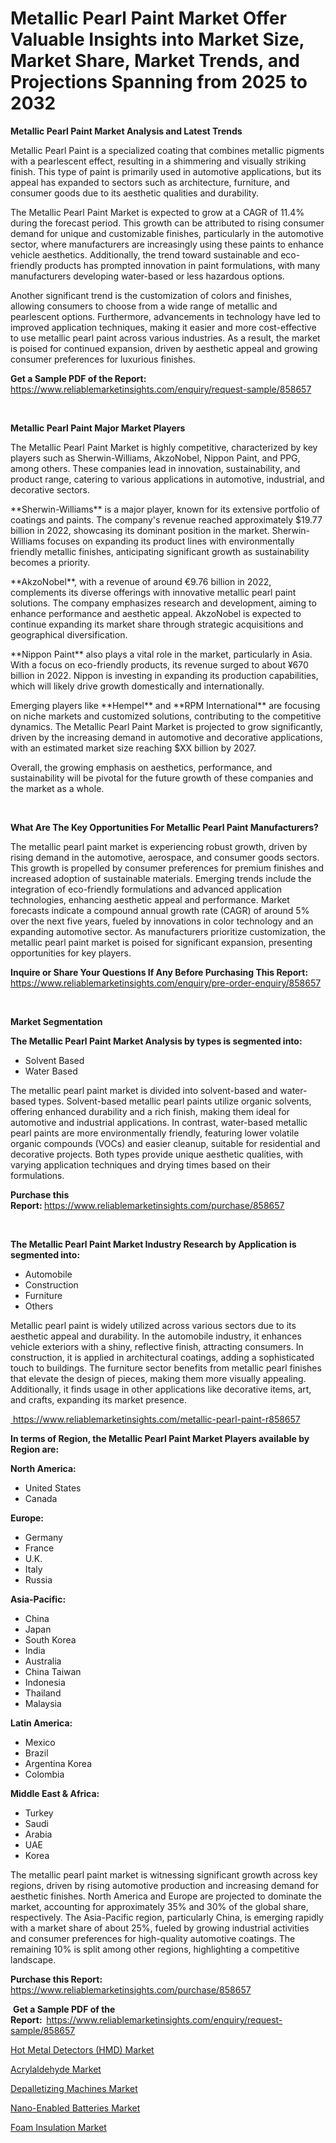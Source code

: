 <p><h1>Metallic Pearl Paint Market Offer Valuable Insights into Market Size, Market Share, Market Trends, and Projections Spanning from 2025 to 2032</h1></p><p><strong>Metallic Pearl Paint Market Analysis and Latest Trends</strong></p>
<p><p>Metallic Pearl Paint is a specialized coating that combines metallic pigments with a pearlescent effect, resulting in a shimmering and visually striking finish. This type of paint is primarily used in automotive applications, but its appeal has expanded to sectors such as architecture, furniture, and consumer goods due to its aesthetic qualities and durability.</p><p>The Metallic Pearl Paint Market is expected to grow at a CAGR of 11.4% during the forecast period. This growth can be attributed to rising consumer demand for unique and customizable finishes, particularly in the automotive sector, where manufacturers are increasingly using these paints to enhance vehicle aesthetics. Additionally, the trend toward sustainable and eco-friendly products has prompted innovation in paint formulations, with many manufacturers developing water-based or less hazardous options.</p><p>Another significant trend is the customization of colors and finishes, allowing consumers to choose from a wide range of metallic and pearlescent options. Furthermore, advancements in technology have led to improved application techniques, making it easier and more cost-effective to use metallic pearl paint across various industries. As a result, the market is poised for continued expansion, driven by aesthetic appeal and growing consumer preferences for luxurious finishes.</p></p>
<p><strong>Get a Sample PDF of the Report:&nbsp;</strong> <a href="https://www.reliablemarketinsights.com/enquiry/request-sample/858657?utm_campaign=2609&utm_medium=2&utm_source=Github&utm_content=ia&utm_term=31032025&utm_id=metallic-pearl-paint">https://www.reliablemarketinsights.com/enquiry/request-sample/858657</a></p>
<p>&nbsp;</p>
<p><strong>Metallic Pearl Paint Major Market Players</strong></p>
<p><p>The Metallic Pearl Paint Market is highly competitive, characterized by key players such as Sherwin-Williams, AkzoNobel, Nippon Paint, and PPG, among others. These companies lead in innovation, sustainability, and product range, catering to various applications in automotive, industrial, and decorative sectors.</p><p>**Sherwin-Williams** is a major player, known for its extensive portfolio of coatings and paints. The company's revenue reached approximately $19.77 billion in 2022, showcasing its dominant position in the market. Sherwin-Williams focuses on expanding its product lines with environmentally friendly metallic finishes, anticipating significant growth as sustainability becomes a priority.</p><p>**AkzoNobel**, with a revenue of around €9.76 billion in 2022, complements its diverse offerings with innovative metallic pearl paint solutions. The company emphasizes research and development, aiming to enhance performance and aesthetic appeal. AkzoNobel is expected to continue expanding its market share through strategic acquisitions and geographical diversification.</p><p>**Nippon Paint** also plays a vital role in the market, particularly in Asia. With a focus on eco-friendly products, its revenue surged to about ¥670 billion in 2022. Nippon is investing in expanding its production capabilities, which will likely drive growth domestically and internationally.</p><p>Emerging players like **Hempel** and **RPM International** are focusing on niche markets and customized solutions, contributing to the competitive dynamics. The Metallic Pearl Paint Market is projected to grow significantly, driven by the increasing demand in automotive and decorative applications, with an estimated market size reaching $XX billion by 2027.</p><p>Overall, the growing emphasis on aesthetics, performance, and sustainability will be pivotal for the future growth of these companies and the market as a whole.</p></p>
<p>&nbsp;</p>
<p><strong>What Are The Key Opportunities For Metallic Pearl Paint Manufacturers?</strong></p>
<p><p>The metallic pearl paint market is experiencing robust growth, driven by rising demand in the automotive, aerospace, and consumer goods sectors. This growth is propelled by consumer preferences for premium finishes and increased adoption of sustainable materials. Emerging trends include the integration of eco-friendly formulations and advanced application technologies, enhancing aesthetic appeal and performance. Market forecasts indicate a compound annual growth rate (CAGR) of around 5% over the next five years, fueled by innovations in color technology and an expanding automotive sector. As manufacturers prioritize customization, the metallic pearl paint market is poised for significant expansion, presenting opportunities for key players.</p></p>
<p><strong>Inquire or Share Your Questions If Any Before Purchasing This Report:</strong> <a href="https://www.reliablemarketinsights.com/enquiry/pre-order-enquiry/858657?utm_campaign=2609&utm_medium=2&utm_source=Github&utm_content=ia&utm_term=31032025&utm_id=metallic-pearl-paint">https://www.reliablemarketinsights.com/enquiry/pre-order-enquiry/858657</a></p>
<p>&nbsp;</p>
<p><strong>Market Segmentation</strong></p>
<p><strong>The Metallic Pearl Paint Market Analysis by types is segmented into:</strong></p>
<p><ul><li>Solvent Based</li><li>Water Based</li></ul></p>
<p><p>The metallic pearl paint market is divided into solvent-based and water-based types. Solvent-based metallic pearl paints utilize organic solvents, offering enhanced durability and a rich finish, making them ideal for automotive and industrial applications. In contrast, water-based metallic pearl paints are more environmentally friendly, featuring lower volatile organic compounds (VOCs) and easier cleanup, suitable for residential and decorative projects. Both types provide unique aesthetic qualities, with varying application techniques and drying times based on their formulations.</p></p>
<p><strong>Purchase this Report:&nbsp;</strong><a href="https://www.reliablemarketinsights.com/purchase/858657?utm_campaign=2609&utm_medium=2&utm_source=Github&utm_content=ia&utm_term=31032025&utm_id=metallic-pearl-paint">https://www.reliablemarketinsights.com/purchase/858657</a></p>
<p>&nbsp;</p>
<p><strong>The Metallic Pearl Paint Market Industry Research by Application is segmented into:</strong></p>
<p><ul><li>Automobile</li><li>Construction</li><li>Furniture</li><li>Others</li></ul></p>
<p><p>Metallic pearl paint is widely utilized across various sectors due to its aesthetic appeal and durability. In the automobile industry, it enhances vehicle exteriors with a shiny, reflective finish, attracting consumers. In construction, it is applied in architectural coatings, adding a sophisticated touch to buildings. The furniture sector benefits from metallic pearl finishes that elevate the design of pieces, making them more visually appealing. Additionally, it finds usage in other applications like decorative items, art, and crafts, expanding its market presence.</p></p>
<p><a href="https://www.reliablemarketinsights.com/metallic-pearl-paint-r858657?utm_campaign=2609&utm_medium=2&utm_source=Github&utm_content=ia&utm_term=31032025&utm_id=metallic-pearl-paint">&nbsp;https://www.reliablemarketinsights.com/metallic-pearl-paint-r858657</a></p>
<p><strong>In terms of Region, the Metallic Pearl Paint Market Players available by Region are:</strong></p>
<p>
    <p> <strong> North America: </strong>
        <ul>
            <li>United States</li>
            <li>Canada</li>
        </ul>
        </p> 
    <p> <strong> Europe: </strong>
        <ul>
            <li>Germany</li>
            <li>France</li>
            <li>U.K.</li>
            <li>Italy</li>
            <li>Russia</li>
        </ul>
        </p> 
    <p> <strong> Asia-Pacific: </strong>
        <ul>
            <li>China</li>
            <li>Japan</li>
            <li>South Korea</li>
            <li>India</li>
            <li>Australia</li>
            <li>China Taiwan</li>
            <li>Indonesia</li>
            <li>Thailand</li>
            <li>Malaysia</li>
        </ul>
        </p> 
    <p> <strong> Latin America: </strong>
        <ul>
            <li>Mexico</li>
            <li>Brazil</li>
            <li>Argentina Korea</li>
            <li>Colombia</li>
        </ul>
        </p> 
    <p> <strong> Middle East & Africa: </strong>
        <ul>
            <li>Turkey</li>
            <li>Saudi</li>
            <li>Arabia</li>
            <li>UAE</li>
            <li>Korea</li>
        </ul>
    </p>
    </p>
<p><p>The metallic pearl paint market is witnessing significant growth across key regions, driven by rising automotive production and increasing demand for aesthetic finishes. North America and Europe are projected to dominate the market, accounting for approximately 35% and 30% of the global share, respectively. The Asia-Pacific region, particularly China, is emerging rapidly with a market share of about 25%, fueled by growing industrial activities and consumer preferences for high-quality automotive coatings. The remaining 10% is split among other regions, highlighting a competitive landscape.</p></p>
<p><strong>Purchase this Report: </strong><a href="https://www.reliablemarketinsights.com/purchase/858657?utm_campaign=2609&utm_medium=2&utm_source=Github&utm_content=ia&utm_term=31032025&utm_id=metallic-pearl-paint">https://www.reliablemarketinsights.com/purchase/858657</a></p>
<p>&nbsp;<strong>Get a Sample PDF of the Report:&nbsp;&nbsp;</strong><a href="https://www.reliablemarketinsights.com/enquiry/request-sample/858657?utm_campaign=2609&utm_medium=2&utm_source=Github&utm_content=ia&utm_term=31032025&utm_id=metallic-pearl-paint">https://www.reliablemarketinsights.com/enquiry/request-sample/858657</a></p>
<p><strong></strong></p>
<p><p><a href="https://www.linkedin.com/pulse/north-americas-hot-metal-detectors-hmd-market-size-share-ewnzf?utm_campaign=2609&utm_medium=2&utm_source=Github&utm_content=ia&utm_term=31032025&utm_id=metallic-pearl-paint">Hot Metal Detectors (HMD) Market</a></p><p><a href="https://github.com/edacruz6/Market-Research-Report-List-1/blob/main/acrylaldehyde-market.md?utm_campaign=2609&utm_medium=2&utm_source=Github&utm_content=ia&utm_term=31032025&utm_id=metallic-pearl-paint">Acrylaldehyde Market</a></p><p><a href="https://www.linkedin.com/pulse/revenue-forecast-depalletizing-machines-industry-69-cagr-8rwae?utm_campaign=2609&utm_medium=2&utm_source=Github&utm_content=ia&utm_term=31032025&utm_id=metallic-pearl-paint">Depalletizing Machines Market</a></p><p><a href="https://www.linkedin.com/pulse/navigating-nano-enabled-batteries-market-incorporating-trends-opevf?utm_campaign=2609&utm_medium=2&utm_source=Github&utm_content=ia&utm_term=31032025&utm_id=metallic-pearl-paint">Nano-Enabled Batteries Market</a></p><p><a href="https://github.com/yankimber90yankim/Market-Research-Report-List-1/blob/main/foam-insulation-market.md?utm_campaign=2609&utm_medium=2&utm_source=Github&utm_content=ia&utm_term=31032025&utm_id=metallic-pearl-paint">Foam Insulation Market</a></p></p>